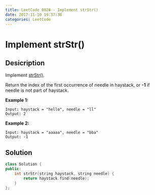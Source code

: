 ```yaml
---
title: LeetCode 0028 - Implement strStr()
date: 2017-11-10 19:37:38
categories: LeetCode
---
```

# Implement strStr() #

<!--more-->

## Desicription ##

Implement [strStr()](http://www.cplusplus.com/reference/cstring/strstr/).

Return the index of the first occurrence of needle in haystack, or **-1** if needle is not part of haystack.

**Example 1:**

```
Input: haystack = "hello", needle = "ll"
Output: 2
```

**Example 2:**

```
Input: haystack = "aaaaa", needle = "bba"
Output: -1
```

## Solution ##

```cpp
class Solution {
public:
    int strStr(string haystack, string needle) {
        return haystack.find(needle);
    }
};
```